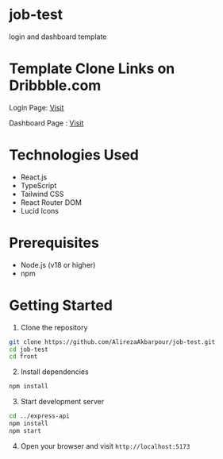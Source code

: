 # job-test
login and dashboard template


# Template Clone Links on Dribbble.com
Login Page: <a href="https://dribbble.com/shots/23454647-Login-Page?utm_source=Clipboard_Shot&utm_campaign=raafig&utm_content=Login%20Page&utm_medium=Social_Share&utm_source=Clipboard_Shot&utm_campaign=raafig&utm_content=Login%20Page&utm_medium=Social_Share">Visit</a> 

Dashboard Page : <a href="https://dribbble.com/shots/23474771-Dashboard-for-a-Management-Product-Worklio?utm_source=Clipboard_Shot&utm_campaign=haloweb&utm_content=Dashboard%20for%20a%20Management%20Product%20%E2%9C%A6%20Worklio&utm_medium=Social_Share&utm_source=Clipboard_Shot&utm_campaign=haloweb&utm_content=Dashboard%20for%20a%20Management%20Product%20%E2%9C%A6%20Worklio&utm_medium=Social_Share">
Visit
</a>

# Technologies Used
- React.js
- TypeScript
- Tailwind CSS
- React Router DOM
- Lucid Icons


# Prerequisites
- Node.js (v18 or higher)
- npm 

# Getting Started

1. Clone the repository
```bash
git clone https://github.com/AlirezaAkbarpour/job-test.git
cd job-test
cd front
```

2. Install dependencies
```bash
npm install
```

3. Start development server
```bash
cd ../express-api
npm install
npm start
```

4. Open your browser and visit `http://localhost:5173`


